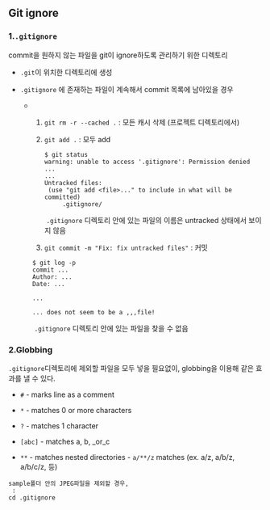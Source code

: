 ## Git ignore



### 1.`.gitignore`

commit을 원하지 않는 파일을 git이 ignore하도록 관리하기 위한 디렉토리

* `.git`이 위치한 디렉토리에 생성

* `.gitignore` 에 존재하는 파일이 계속해서 commit 목록에 남아있을 경우

  * 1. `git rm -r --cached .` : 모든 캐시 삭제 (프로젝트 디렉토리에서)

    2. `git add .` : 모두 add

       ```
       $ git status
       warning: unable to access '.gitignore': Permission denied
       ...
       ...
       Untracked files:
       	(use "git add <file>..." to include in what will be committed)
       		.gitignore/
       ```

       ​	`.gitignore` 디렉토리 안에 있는 파일의 이름은 untracked 상태에서 보이지 않음

    

    3.  `git commit -m "Fix: fix untracked files"` : 커밋

       ```
       $ git log -p
       commit ...
       Author: ...
       Date: ...
       
       ...
       
       ... does not seem to be a ,,,file!
       ```

       ​	`.gitignore` 디렉토리 안에 있는 파일을 찾을 수 없음



### 2.Globbing

`.gitignore`디렉토리에 제외할 파일을 모두 넣을 필요없이, globbing을 이용해 같은 효과를 낼 수 있다.

* `#` - marks line as a comment

* `*` - matches 0 or more characters
* `?` - matches 1 character
* `[abc]` - matches a, b, _or_c
* `**` - matches nested directories - `a/**/z` matches (ex. a/z, a/b/z, a/b/c/z, 등)

```
sample폴더 안의 JPEG파일을 제외할 경우,
 :
cd .gitignore

```

